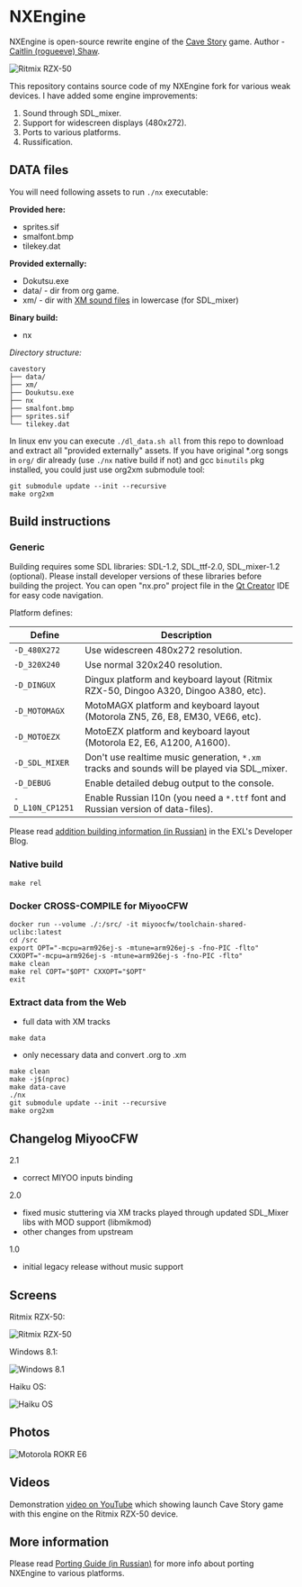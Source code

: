 NXEngine
========

NXEngine is open-source rewrite engine of the [Cave Story](https://en.wikipedia.org/wiki/Cave_Story) game. Author - [Caitlin (rogueeve) Shaw](http://nxengine.sourceforge.net/).

![Ritmix RZX-50](screens/Cave_Story_Ritmix_1.png)

This repository contains source code of my NXEngine fork for various weak devices. I have added some engine improvements:

1. Sound through SDL_mixer.
2. Support for widescreen displays (480x272).
3. Ports to various platforms.
4. Russification.

## DATA files

You will need following assets to run `./nx` executable:

**Provided here:**
- sprites.sif
- smalfont.bmp
- tilekey.dat

**Provided externally:**
- Dokutsu.exe
- data/ - dir from org game.
- xm/ - dir with [XM sound files](https://github.com/Apaczer/NXEngine/blob/1083a338213004e689f3c2a430db9158a4be45b5/sound/sound.cpp#L30) in lowercase (for SDL_mixer)

**Binary build:**
- nx

_Directory structure:_
```
cavestory
├── data/
├── xm/
├── Doukutsu.exe
├── nx
├── smalfont.bmp
├── sprites.sif
└── tilekey.dat
```

In linux env you can execute `./dl_data.sh all` from this repo to download and extract all "provided externally" assets.
If you have original *.org songs in `org/` dir already (use `./nx` native build if not) and gcc `binutils` pkg installed, you could just use org2xm submodule tool:
```
git submodule update --init --recursive
make org2xm
```

## Build instructions

### Generic

Building requires some SDL libraries: SDL-1.2, SDL_ttf-2.0, SDL_mixer-1.2 (optional). Please install developer versions of these libraries before building the project. You can open "nx.pro" project file in the [Qt Creator](https://www.qt.io/download) IDE for easy code navigation.

Platform defines:

| Define | Description |
| --- | --- |
| `-D_480X272` | Use widescreen 480x272 resolution. |
| `-D_320X240` | Use normal 320x240 resolution. |
| `-D_DINGUX` | Dingux platform and keyboard layout (Ritmix RZX-50, Dingoo A320, Dingoo A380, etc). |
| `-D_MOTOMAGX` | MotoMAGX platform and keyboard layout (Motorola ZN5, Z6, E8, EM30, VE66, etc). |
| `-D_MOTOEZX` | MotoEZX platform and keyboard layout (Motorola E2, E6, A1200, A1600). |
| `-D_SDL_MIXER` | Don't use realtime music generation, `*.xm` tracks and sounds will be played via SDL_mixer. |
| `-D_DEBUG` | Enable detailed debug output to the console. |
| `-D_L10N_CP1251` | Enable Russian l10n (you need a `*.ttf` font and Russian version of data-files). |

Please read [addition building information (in Russian)](http://exlmoto.ru/nxengine/#3) in the EXL's Developer Blog.

### Native build

```
make rel
```

### Docker CROSS-COMPILE for MiyooCFW

```
docker run --volume ./:/src/ -it miyoocfw/toolchain-shared-uclibc:latest
cd /src
export OPT="-mcpu=arm926ej-s -mtune=arm926ej-s -fno-PIC -flto" CXXOPT="-mcpu=arm926ej-s -mtune=arm926ej-s -fno-PIC -flto"
make clean
make rel COPT="$OPT" CXXOPT="$OPT"
exit
```

### Extract data from the Web
- full data with XM tracks
```
make data
```
- only necessary data and convert .org to .xm
```
make clean
make -j$(nproc)
make data-cave
./nx
git submodule update --init --recursive
make org2xm
```

## Changelog MiyooCFW

2.1

- correct MIYOO inputs binding

2.0

- fixed music stuttering via XM tracks played through updated SDL_Mixer libs with MOD support (libmikmod)
- other changes from upstream

1.0

- initial legacy release without music support

## Screens

Ritmix RZX-50:

![Ritmix RZX-50](screens/Cave_Story_Ritmix_2.png)

Windows 8.1:

![Windows 8.1](screens/Cave_Story_Windows.png)

Haiku OS:

![Haiku OS](screens/Cave_Story_HaikuOS.png)

## Photos

![Motorola ROKR E6](platform/EZX/NXEngine-EZX-ROKR_E6.jpg)

## Videos

Demonstration [video on YouTube](https://youtu.be/aZPgX9Ismq4) which showing launch Cave Story game with this engine on the Ritmix RZX-50 device.

## More information

Please read [Porting Guide (in Russian)](http://exlmoto.ru/nxengine) for more info about porting NXEngine to various platforms.
